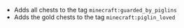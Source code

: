 - Adds all chests to the tag `minecraft:guarded_by_piglins`
- Adds the gold chests to the tag `minecraft:piglin_loved`